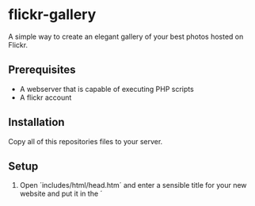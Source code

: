 flickr-gallery
==============

A simple way to create an elegant gallery of your best photos hosted on Flickr.

Prerequisites
-------------
- A webserver that is capable of executing PHP scripts
- A flickr account

Installation
------------
Copy all of this repositories files to your server.

Setup
-----
1. Open ´includes/html/head.htm´ and enter a sensible title for your new website and put it in the ´<title>´ tag.
2. Open ´includes/html/foot.htm´ with your favorite text editor and replace my details and profile links with yours. Delete everything you may not want to publish.
3. Open ´images.txt´, enter the IDs of the photos you want to publish, each in a separate line.
4. Launch your favorite web browser and navigate to `http://yourserver.com/flickr-gallery/generator.php`. This will parse your ´images.txt´ and build your website.
5. Done! You should be able to see your site at `http://yourserver.com/flickr-gallery`

Demo
----
I am using a slightly modified version of this gallery on my own website at http://jan-gerd.com.